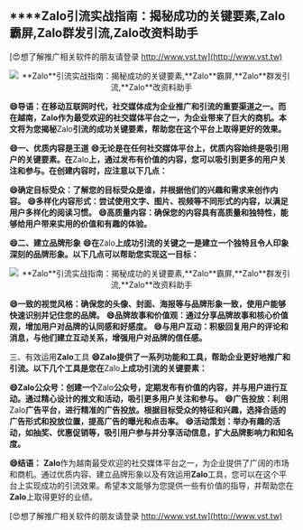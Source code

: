 ## ****Zalo**引流实战指南：揭秘成功的关键要素,**Zalo**霸屏,**Zalo**群发引流,**Zalo**改资料助手**

[😍想了解推广相关软件的朋友请登录 http://www.vst.tw](http://www.vst.tw)

 <center><img src="https://vst.tw/MP4/tuiguang/png/2.png" alt="**Zalo**引流实战指南：揭秘成功的关键要素,**Zalo**霸屏,**Zalo**群发引流,**Zalo**改资料助手"></center>

**😄导语：在移动互联网时代，社交媒体成为企业推广和引流的重要渠道之一。而在越南，**Zalo**作为最受欢迎的社交媒体平台之一，为企业带来了巨大的商机。本文将为您揭秘**Zalo**引流的成功关键要素，帮助您在这个平台上取得更好的效果。**

**😄一、优质内容是王道**
**😄无论是在任何社交媒体平台上，优质内容始终是吸引用户的关键要素。在**Zalo**上，通过发布有价值的内容，您可以吸引到更多的用户关注和参与。在创建内容时，应注意以下几点：**

**😄确定目标受众：了解您的目标受众是谁，并根据他们的兴趣和需求来创作内容。**
**😄多样化内容形式：尝试使用文字、图片、视频等不同形式的内容，以满足用户多样化的阅读习惯。**
**😄高质量内容：确保您的内容具有高质量和独特性，能够给用户带来实用的价值和有趣的体验。**

**😄二、建立品牌形象**
**😄在**Zalo**上成功引流的关键之一是建立一个独特且令人印象深刻的品牌形象。以下几点可以帮助您实现这一目标：**

 <center><img src="https://vst.tw/MP4/tuiguang/png/3.png" alt="**Zalo**引流实战指南：揭秘成功的关键要素,**Zalo**霸屏,**Zalo**群发引流,**Zalo**改资料助手"></center>

**😄一致的视觉风格：确保您的头像、封面、海报等与品牌形象一致，使用户能够快速识别并记住您的品牌。**
**😄品牌故事和价值观：通过分享品牌故事和核心价值观，增加用户对品牌的认同感和好感度。**
**😄与用户互动：积极回复用户的评论和消息，与他们建立互动关系，增强用户对品牌的信任感。**

三、有效运用**Zalo**工具
**😄**Zalo**提供了一系列功能和工具，帮助企业更好地推广和引流。以下几个工具是您在**Zalo**上成功引流的关键要素：**

**😄**Zalo**公众号：创建一个**Zalo**公众号，定期发布有价值的内容，并与用户进行互动。通过精心设计的推文和活动，吸引更多用户关注和参与。**
**😄广告投放：利用**Zalo**广告平台，进行精准的广告投放。根据目标受众的特征和兴趣，选择合适的广告形式和投放位置，提高广告的曝光和点击率。**
**😄活动策划：举办有趣的活动，如抽奖、优惠促销等，吸引用户参与并分享活动信息，扩大品牌影响力和知名度。**

**😄结语：**
**Zalo**作为越南最受欢迎的社交媒体平台之一，为企业提供了广阔的市场和商机。通过优质内容、建立品牌形象以及有效运用**Zalo**工具，您可以在这个平台上实现成功的引流效果。希望本文能够为您提供一些有价值的指导，并帮助您在**Zalo**上取得更好的业绩。

[😍想了解推广相关软件的朋友请登录 http://www.vst.tw](http://www.vst.tw)



